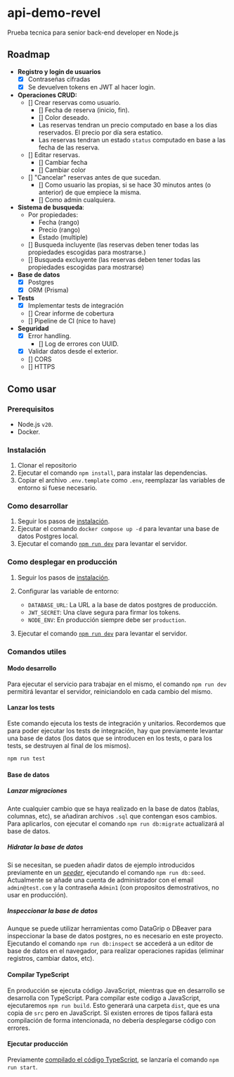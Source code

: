 # api-demo-revel

Prueba tecnica para senior back-end developer en Node.js

## Roadmap

- **Registro y login de usuarios**
  - [x] Contraseñas cifradas
  - [x] Se devuelven tokens en JWT al hacer login.
- **Operaciones CRUD:**
  - [] Crear reservas como usuario.
    - [] Fecha de reserva (inicio, fin).
    - [] Color deseado.
    - Las reservas tendran un precio computado en base a los dias reservados. El precio por día sera estatico.
    - Las reservas tendran un estado `status` computado en base a las fecha de las reserva.
  - [] Editar reservas.
    - [] Cambiar fecha
    - [] Cambiar color
  - [] "Cancelar" reservas antes de que sucedan.
    - [] Como usuario las propias, si se hace 30 minutos antes (o anterior) de que empiece la misma.
    - [] Como admin cualquiera.
- **Sistema de busqueda**:
  - Por propiedades:
    - Fecha (rango)
    - Precio (rango)
    - Estado (multiple)
  - [] Busqueda incluyente (las reservas deben tener todas las propiedades escogidas para mostrarse.)
  - [] Busqueda excluyente (las reservas deben tener todas las propiedades escogidas para mostrarse)
- **Base de datos**
  - [x] Postgres
  - [x] ORM (Prisma)
- **Tests**
  - [x] Implementar tests de integración
  - [] Crear informe de cobertura
  - [] Pipeline de CI (nice to have)
- **Seguridad**
  - [x] Error handling.
    - [] Log de errores con UUID.
  - [x] Validar datos desde el exterior.
  - [] CORS
  - [] HTTPS

## Como usar

### Prerequisitos

- Node.js `v20`.
- Docker.

### Instalación

1. Clonar el repositorio
2. Ejecutar el comando `npm install`, para instalar las dependencias.
3. Copiar el archivo `.env.template` como `.env`, reemplazar las variables de entorno si fuese necesario.

### Como desarrollar

1. Seguir los pasos de [instalación](#instalación).
2. Ejecutar el comando `docker compose up -d` para levantar una base de datos Postgres local.
3. Ejecutar el comando [`npm run dev`](#modo-desarrollo) para levantar el servidor.

### Como desplegar en producción

1. Seguir los pasos de [instalación](#instalación).
2. Configurar las variable de entorno:

   - `DATABASE_URL`: La URL a la base de datos postgres de producción.
   - `JWT_SECRET`: Una clave segura para firmar los tokens.
   - `NODE_ENV`: En producción siempre debe ser `production`.

3. Ejecutar el comando [`npm run dev`](#modo-desarrollo) para levantar el servidor.

### Comandos utiles

#### Modo desarrollo

Para ejecutar el servicio para trabajar en el mismo, el comando `npm run dev` permitirá levantar el servidor, reiniciandolo en cada cambio del mismo.

#### Lanzar los tests

Este comando ejecuta los tests de integración y unitarios. Recordemos que para poder ejecutar los tests de integración, hay que previamente levantar una base de datos (los datos que se introducen en los tests, o para los tests, se destruyen al final de los mismos).

```bash
npm run test
```

#### Base de datos

##### Lanzar migraciones

Ante cualquier cambio que se haya realizado en la base de datos (tablas, columnas, etc), se añadiran archivos `.sql` que contengan esos cambios. Para aplicarlos, con ejecutar el comando `npm run db:migrate` actualizará al base de datos.

##### Hidratar la base de datos

Si se necesitan, se pueden añadir datos de ejemplo introducidos previamente en un [_seeder_](./prisma/seed.ts), ejecutando el comando `npm run db:seed`. Actualmente se añade una cuenta de administrador con el email `admin@test.com` y la contraseña `Admin1` (con propositos demostrativos, no usar en producción).

##### Inspeccionar la base de datos

Aunque se puede utilizar herramientas como DataGrip o DBeaver para inspeccionar la base de datos postgres, no es necesario en este proyecto. Ejecutando el comando `npm run db:inspect` se accederá a un editor de base de datos en el navegador, para realizar operaciones rapidas (eliminar registros, cambiar datos, etc).

#### Compilar TypeScript

En producción se ejecuta código JavaScript, mientras que en desarrollo se desarrolla con TypeScript. Para compilar este codigo a JavaScript, ejecutaremos `npm run build`. Esto generará una carpeta `dist`, que es una copia de `src` pero en JavaScript. Si existen errores de tipos fallará esta compilación de forma intencionada, no debería desplegarse código con errores.

#### Ejecutar producción

Previamente [compilado el código TypeScript](#compilar-typescript), se lanzaría el comando `npm run start`.
